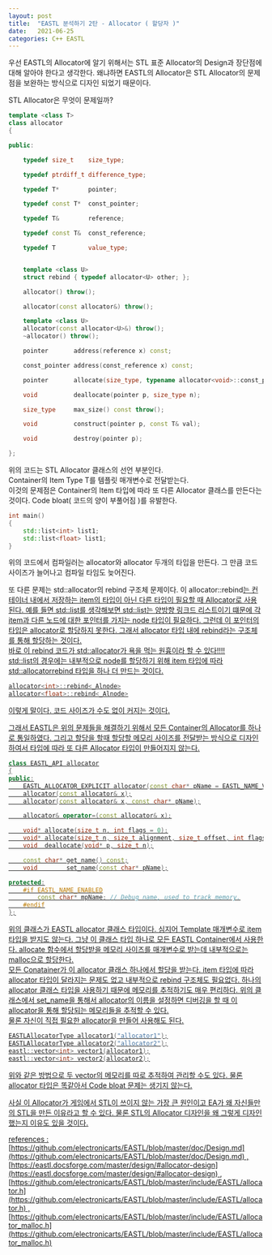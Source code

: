 ```yaml
---
layout: post
title:  "EASTL 분석하기 2탄 - Allocator ( 할당자 )"
date:   2021-06-25
categories: C++ EASTL
---
```


우선 EASTL의 Allocator에 알기 위해서는 STL 표준 Allocator의 Design과 장단점에 대해 알아야 한다고 생각한다. 왜냐하면 EASTL의 Allocator은 STL Allocator의 문제점을 보완하는 방식으로 디자인 되었기 때문이다.          

STL Allocator은 무엇이 문제일까?         
```c++
template <class T>
class allocator
{

public:

    typedef size_t    size_type;

    typedef ptrdiff_t difference_type;

    typedef T*        pointer;

    typedef const T*  const_pointer;

    typedef T&        reference;

    typedef const T&  const_reference;

    typedef T         value_type;


    template <class U>
    struct rebind { typedef allocator<U> other; };

    allocator() throw();

    allocator(const allocator&) throw();

    template <class U>
    allocator(const allocator<U>&) throw();
    ~allocator() throw();

    pointer       address(reference x) const;

    const_pointer address(const_reference x) const;

    pointer       allocate(size_type, typename allocator<void>::const_pointer hint = 0);

    void          deallocate(pointer p, size_type n);

    size_type     max_size() const throw();

    void          construct(pointer p, const T& val);

    void          destroy(pointer p);

};
```

위의 코드는 STL Allocator 클래스의 선언 부분인다.      
Container의 Item Type T를 템플릿 매개변수로 전달받는다.        
이것의 문제점은 Container의 Item 타입에 따라 또 다른 Allocator 클래스를 만든다는 것이다. Code bloat( 코드의 양이 부풀어짐 )를 유발한다.         
```c++
int main()
{
    std::list<int> list1;
    std::list<float> list1;
}
```
위의 코드에서 컴파일러는 allocator<int>와 allocator<float> 두개의 타입을 만든다. 그 만큼 코드 사이즈가 늘어나고 컴파일 타임도 늦어진다.         
     

또 다른 문제는 std::allocator의 rebind 구조체 문제이다. 이 allocator<T>::rebind<U>는 컨테이너 내에서 저장하는 item의 타입이 아닌 다른 타입이 필요할 때 Allocator로 사용된다. 예를 들면 std::list를 생각해보면 std::list는 양방향 링크드 리스트이기 떄문에 각 item과 다른 노드에 대한 포인터를 가지는 node 타입이 필요하다. 그런데 이 포인터의 타입은 allocator<T>로 할당하지 못한다. 그래서 allocator<T> 타입 내에 rebind<U>라는 구조체를 통해 할당하는 것이다.         
바로 이 rebind<U> 코드가 std::allocator가 욕을 먹는 원흉이라 할 수 있다!!!!          
std::list의 경우에는 내부적으로 node를 할당하기 위해 item 타입에 따라 std::allocator<T>rebind<U> 타입을 하나 더 만드는 것이다.     
```c++
allocator<int>::rebind<_Alnode>
allocator<float>::rebind<_Alnode>
```
이렇게 말이다. 코드 사이즈가 수도 없이 커지는 것이다.            

그래서 EASTL은 위의 문제들을 해결하기 위해서 모든 Container의 Allocator를 하나로 통일하였다. 그리고 할당을 할때 할당할 메모리 사이즈를 전달받는 방식으로 디자인하여서 타입에 따라 또 다른 Allocator 타입이 만들어지지 않는다.         
```c++
class EASTL_API allocator
{
public:
    EASTL_ALLOCATOR_EXPLICIT allocator(const char* pName = EASTL_NAME_VAL(EASTL_ALLOCATOR_DEFAULT_NAME));
    allocator(const allocator& x);
    allocator(const allocator& x, const char* pName);

    allocator& operator=(const allocator& x);

    void* allocate(size_t n, int flags = 0);
    void* allocate(size_t n, size_t alignment, size_t offset, int flags = 0);
    void  deallocate(void* p, size_t n);

    const char* get_name() const;
    void        set_name(const char* pName);

protected:
    #if EASTL_NAME_ENABLED
        const char* mpName; // Debug name, used to track memory.
    #endif
};
```
위의 클래스가 EASTL allocator 클래스 타입이다. 심지어 Template 매개변수로 item 타입을 받지도 않는다. 그냥 이 클래스 타입 하나로 모든 EASTL Container에서 사용한다. allocate 함수에서 할당받을 메모리 사이즈를 매개변수로 받는데 내부적으로는 malloc으로 할당한다.             
모든 Conatainer가 이 allocator 클래스 하나에서 할당을 받는다. item 타입에 따라 allocator 타입이 달라지는 문제도 없고 내부적으로 rebind 구조체도 필요없다. 하나의 allocator 클래스 타입을 사용하기 때문에 메모리를 추적하기도 매우 편리하다. 위의 클래스에서 set_name을 통해서 allocator의 이름을 설정하면 디버깅을 할 때 이 allocator을 통해 할당되는 메모리들을 추적할 수 있다.      
물론 자신이 직접 필요한 allocator을 만들어 사용해도 된다.      

```c++
EASTLAllocatorType allocator1("allocator1");
EASTLAllocatorType allocator2("allocator2");
eastl::vector<int> vector1(allocator1);
eastl::vector<int> vector2(allocator2);
```
위와 같은 방법으로 두 vector의 메모리를 따로 추적하여 관리할 수도 있다. 물론 allocator 타입은 똑같아서 Code bloat 문제는 생기지 않는다.      

사실 이 Allocator가 게임에서 STL이 쓰이지 않는 가장 큰 원인이고 EA가 왜 자신들만의 STL을 만든 이유라고 할 수 있다. 물론 STL의 Allocator 디자인을 왜 그렇게 디자인 했는지 이유도 있을 것이다.  

references : [https://github.com/electronicarts/EASTL/blob/master/doc/Design.md](https://github.com/electronicarts/EASTL/blob/master/doc/Design.md)  ,  [https://eastl.docsforge.com/master/design/#allocator-design](https://eastl.docsforge.com/master/design/#allocator-design)  ,  [https://github.com/electronicarts/EASTL/blob/master/include/EASTL/allocator.h](https://github.com/electronicarts/EASTL/blob/master/include/EASTL/allocator.h)  ,  [https://github.com/electronicarts/EASTL/blob/master/include/EASTL/allocator_malloc.h](https://github.com/electronicarts/EASTL/blob/master/include/EASTL/allocator_malloc.h)     
